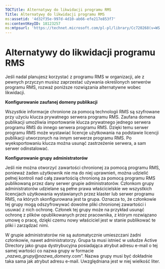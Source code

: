 ```yaml
---
TOCTitle: Alternatywy do likwidacji programu RMS
Title: Alternatywy do likwidacji programu RMS
ms:assetid: '4d32f35e-997d-4d10-ab66-efe217e853f7'
ms:contentKeyID: 18123257
ms:mtpsurl: 'https://technet.microsoft.com/pl-pl/library/Cc720268(v=WS.10)'
---
```


Alternatywy do likwidacji programu RMS
======================================

Jeśli nadal planujesz korzystać z programu RMS w organizacji, ale z pewnych przyczyn musisz zaprzestać używania określonych serwerów programu RMS, rozważ poniższe rozwiązania alternatywne wobec likwidacji.

**Konfigurowanie zaufanej domeny publikacji**

Wszystkie informacje chronione za pomocą technologii RMS są szyfrowane przy użyciu klucza prywatnego serwera programu RMS. Zaufana domena publikacji umożliwia importowanie klucza prywatnego jednego serwera programu RMS do innego serwera programu RMS. Dzięki temu serwer programu RMS może wystawiać licencje użytkowania na podstawie licencji publikacji utworzonych na innym serwerze programu RMS. Po wyeksportowaniu klucza można usunąć zastrzeżenie serwera, a sam serwer odinstalować.

**Konfigurowanie grupy administratorów**

Jeśli nie można otworzyć zawartości chronionej za pomocą programu RMS, ponieważ żaden użytkownik nie ma do niej uprawnień, można udzielić pełnej kontroli nad całą zawartością chronioną za pomocą programu RMS publikowaną przez dany serwer grupie administratorów. Członkom grupy administratorów udzielane są pełne prawa właścicielskie we wszystkich licencjach użytkowania wystawianych przez klaster lub serwer programu RMS, na których skonfigurowana jest ta grupa. Oznacza to, że członkowie tej grupy mogą odszyfrowywać dowolne pliki chronionej zawartości i usuwać z nich ochronę. Członek tej grupy może na przykład usunąć ochronę z plików opublikowanych przez pracownika, z którym rozwiązano umowę o pracę, dzięki czemu nowy właściciel jest w stanie publikować te pliki i zarządzać nimi.

W grupie administratorów nie są automatycznie umieszczani żadni członkowie, nawet administratorzy. Grupa ta musi istnieć w usłudze Active Directory jako grupa dystrybucyjna posiadająca atrybut adresu e-mail o tej samej wartości co nazwa grupy w formacie „*nazwa\_grupy*@*nazwa\_domeny*.com”. Nazwa grupy musi być dokładnie taka sama jak atrybut adresu e-mail. Uwzględniana jest w niej wielkość liter.
